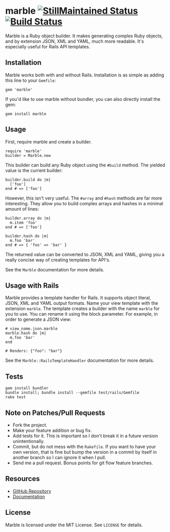 # marble [![StillMaintained Status](http://stillmaintained.com/CapnKernul/marble.png)](http://stillmaintained.com/CapnKernul/marble) [![Build Status](http://travis-ci.org/CapnKernul/marble.png)](http://travis-ci.org/CapnKernul/marble) #

Marble is a Ruby object builder. It makes generating complex Ruby objects, and
by extension JSON, XML and YAML, much more readable. It's especially useful for Rails
API templates.

## Installation ##

Marble works both with and without Rails. Installation is as simple as adding
this line to your `Gemfile`:

    gem 'marble'

If you'd like to use marble without bundler, you can also directly install the
gem:

    gem install marble

## Usage ##

First, require marble and create a builder.

    require 'marble'
    builder = Marble.new

This builder can build any Ruby object using the `#build` method. The yielded
value is the current builder:

    builder.build do |m|
      ['foo']
    end # => ['foo']

However, this isn't very useful. The `#array` and `#hash` methods are far more
interesting. They allow you to build complex arrays and hashes in a minimal
amount of lines:

    builder.array do |m|
      m.item 'foo'
    end # => ['foo']
    
    builder.hash do |m|
      m.foo 'bar'
    end # => { 'foo' => 'bar' }

The returned value can be converted to JSON, XML and YAML, giving you a really
concise way of creating templates for API's.

See the `Marble` documentation for more details.

## Usage with Rails ##

Marble provides a template handler for Rails. It supports object literal, JSON,
XML and YAML output formats. Name your view template with the extension `marble`.
The template creates a builder with the name `marble` for you to use. You can
rename it using the block parameter. For example, in order to generate a JSON
view:

    # view_name.json.marble
    marble.hash do |m|
      m.foo 'bar'
    end
    
    # Renders: {"foo": "bar"}

See the `Marble::RailsTemplateHandler` documentation for more details.

## Tests ##

	gem install bundler
	bundle install; bundle install --gemfile test/rails/Gemfile
	rake test

## Note on Patches/Pull Requests ##

* Fork the project.
* Make your feature addition or bug fix.
* Add tests for it. This is important so I don't break it in a future version unintentionally.
* Commit, but do not mess with the `Rakefile`. If you want to have your own version, that is fine but bump the version in a commit by itself in another branch so I can ignore it when I pull.
* Send me a pull request. Bonus points for git flow feature branches.

## Resources ##

* [GitHub Repository](https://github.com/CapnKernul/marble)
* [Documentation](http://rubydoc.info/github/CapnKernul/marble)

## License ##

Marble is licensed under the MIT License. See `LICENSE` for details.